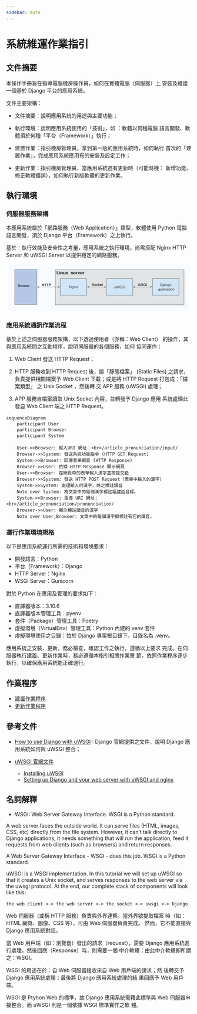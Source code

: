 ```yaml
---
sidebar: auto
---
```


<!-- markdownlint-disable MD013 MD024 MD043 -->

# 系統維運作業指引

## 文件摘要

本操作手冊旨在指導電腦機房操作員，如何在實體電腦（伺服器）上
安裝及維護一個基於 Django 平台的應用系統。

文件主要架構：

- 文件摘要：說明應用系統的用途與主要功能；

- 執行環境：說明應用系統使用的「技術」，如 ：軟體以何種電腦
  語言開發、軟體須於何種「平台（Framework）」執行；

- 建置作業：指引機房管理員，拿到第一版的應用系統時，如何執行
  首次的「建置作業」，完成應用系統應用有的安裝及設定工作；

- 更新作業：指引機房管理員，當應用系統遇有更新時（可能時機：
  新增功能、修正軟體錯誤），如何執行新版軟體的更新作業。

## 執行環境

### 伺服器服務架構

本應用系統屬於「網路服務（Web Application）」類型，軟體使用
Python 電腦語言開發，須於 Django 平台（Framework）之上執行。

基於：執行效能及安全性之考量，應用系統之執行環境，尚需搭配
Nginx HTTP Server 和 uWSGI Server 以提供穩定的網路服務。

![](./imgs/client-nginx-uwsgi-django.png)

### 應用系統通訊作業流程

基於上述之伺服器服務架構，以下透過使用者（亦稱：Web Client）
的操作，其與應用系統間之互動程序，說明伺服器的各個服務，如何
協同運作：

1. Web Client 發送 HTTP Request；

2. HTTP 服務收到 HTTP Request 後，屬「靜態檔案」 (Static
   Files) 之請求，負責提供相關檔案予 Web Client 下載；或是將
   HTTP Request 打包成：「檔案類型」 之 Unix Socket ，然後轉
   交 APP 服務 (uWSGI) 處理；

3. APP 服務自檔案讀取 Unix Socket 內容，並轉發予 Django 應用
   系統處理此發自 Web Client 端之 HTTP Request。

<mermaid/>

```mermaid
sequenceDiagram
    participant User
    participant Browser
    participant System

    User->>Browser: 輸入URI 網址：<br>/article_pronunciation/input/
    Browser->>System: 發送系統功能指令 (HTTP GET Request)
    System->>Browser: 回傳表單網頁 (HTTP Response)
    Browser->>User: 依據 HTTP Response 顯示網頁
    User->>Browser: 在網頁中的表單輸入漢字並按提交鈕
    Browser->>System: 發送 HTTP POST Request（表單中輸入的漢字）
    System->>System: 處理輸入的漢字，將之標註讀音
    Note over System: 為文章中的每個漢字標註福建話音標。
    System->>Browser: 重導 URI 網址：<br>/article_pronunciation/pronunciation/
    Browser->>User: 顯示標註讀音的漢字
    Note over User,Browser: 文章中的每個漢字都標註有它的讀音。
```

### 運行作業環境規格

以下是應用系統運行所需的技術和環境要求：

- 開發語言：Python
- 平台（Framework）：Django
- HTTP Server：Nginx
- WSGI Server：Gunicorn

對於 Python 在應用及管理的要求如下：

- 直譯器版本：3.10.6
- 直譯器版本管理工具：pyenv
- 套件（Package）管理工具：Poetry
- 虛擬環境（VirtualEnv）管理工具：Python 內建的 venv 套件
- 虛擬環境使用之目錄：位於 Django 專案根目錄下，目錄名為
  .venv。

應用系統之安裝、更新，務必檢查，確認工作之執行，遵循以上要求
完成。在伺服器執行建置、更新作業時，務必遵循本指引相關作業章
節，依照作業程序逐步執行，以確保應用系統能正確運行。

## 作業程序

- [建置作業程序](./d510_Build_Server.md)
- [更新作業程序](./d520_Update.md)

## 參考文件

- [How to use Django with uWSGI](https://docs.djangoproject.com/en/4.2/howto/deployment/wsgi/uwsgi/)
  : Django 官網提供之文件，說明 Django 應用系統如何與 uWSGI
  整合；

- [uWSGI 官網文件](https://uwsgi-docs.readthedocs.io/en/latest/)

  - [Installing uWSGI](https://uwsgi-docs.readthedocs.io/en/latest/Install.html)
  - [Setting up Django and your web server with uWSGI and nginx](https://uwsgi.readthedocs.io/en/latest/tutorials/Django_and_nginx.html)

## 名詞解釋

- WSGI: Web Server Gateway Interface. WSGI is a Python
  standard.

A web server faces the outside world. It can serve files
(HTML, images, CSS, etc) directly from the file system.
However, it can’t talk directly to Django applications; it
needs something that will run the application, feed it
requests from web clients (such as browsers) and return
responses.

A Web Server Gateway Interface - WSGI - does this job. WSGI
is a Python standard.

uWSGI is a WSGI implementation. In this tutorial we will set
up uWSGI so that it creates a Unix socket, and serves
responses to the web server via the uwsgi protocol. At the
end, our complete stack of components will look like this:

    the web client <-> the web server <-> the socket <-> uwsgi <-> Django

Web 伺服器（或稱 HTTP 服務）負責與外界連繫。當外界欲提取檔案
時（如：HTML 網頁、圖像、CSS 等），可由 Web 伺服器負責完成。
然而，它不能直接與 Django 應用系統對話。

當 Web 用戶端（如：瀏覽器）發出的請求（request），需要
Django 應用系統進行處理，然後回應（Response）時，則需要一個
中介軟體；由此中介軟體即所謂之：WSGI。

WSGI 的用途在於：自 Web 伺服器接收來自 Web 用戶端的請求；然
後轉交予 Django 應用系統處理；最後將 Django 應用系統處理的結
果回應予 Web 用戶端。

WSGI 是 Ptyhon Web 的標準，故 Django 應用系統需藉此標準與
Web 伺服器串接整合。而 uWSGI 則是一個依據 WSGI 標準實作之軟
體。
